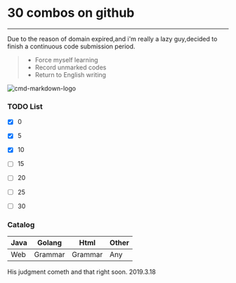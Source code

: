 # 30 combos on github
---
Due to the reason of domain expired,and i'm really a lazy guy,decided to finish a continuous code submission period.
> * Force myself learning
> * Record unmarked codes
> * Return to English writing 

![cmd-markdown-logo](https://timgsa.baidu.com/timg?image&quality=80&size=b9999_10000&sec=1552887054884&di=1eb89f5569f063627a8b40fa905cad61&imgtype=0&src=http%3A%2F%2Fimg4.07net01.com%2Fupload%2Fimages%2F2017%2F07%2F04%2F1262290417220933.png)

### TODO List
- [x] 0 
- [x] 5
- [x] 10
- [ ] 15
- [ ] 20
- [ ] 25
- [ ] 30


### Catalog
| Java | Golang |Html| Other |
| - | :-: | - | - | 
|Web  |Grammar |Grammar |Any | 

His judgment cometh and that right soon.
2019.3.18
